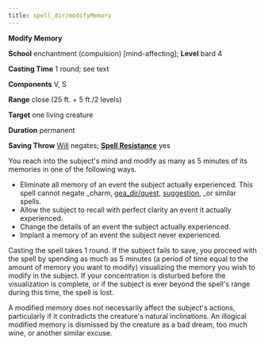 ```yaml
---
title: spell_dir/modifyMemory
---
```

 **Modify Memory**

**School** enchantment (compulsion) [mind-affecting]; **Level** bard 4

**Casting Time** 1 round; see text

**Components** V, S

**Range** close (25 ft. + 5 ft./2 levels)

**Target** one living creature

**Duration** permanent

**Saving Throw** [Will](../combat#_will) negates; **[Spell Resistance](../glossary#_spell-resistance)** yes

You reach into the subject's mind and modify as many as 5 minutes of its memories in one of the following ways.

- Eliminate all memory of an event the subject actually experienced. This spell cannot negate _charm, [gea_dir/quest](geasQuest#_geas-quest), [suggestion](suggestion#_suggestion), _or similar spells.
- Allow the subject to recall with perfect clarity an event it actually experienced.
- Change the details of an event the subject actually experienced.
- Implant a memory of an event the subject never experienced.

Casting the spell takes 1 round. If the subject fails to save, you proceed with the spell by spending as much as 5 minutes (a period of time equal to the amount of memory you want to modify) visualizing the memory you wish to modify in the subject. If your concentration is disturbed before the visualization is complete, or if the subject is ever beyond the spell's range during this time, the spell is lost.

A modified memory does not necessarily affect the subject's actions, particularly if it contradicts the creature's natural inclinations. An illogical modified memory is dismissed by the creature as a bad dream, too much wine, or another similar excuse.


